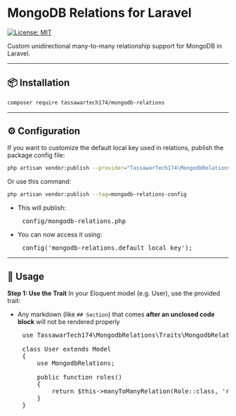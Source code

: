 # MongoDB Relations for Laravel

[![License: MIT](https://img.shields.io/badge/License-MIT-blue.svg)](LICENSE)

Custom unidirectional many-to-many relationship support for MongoDB in Laravel.

---

## 📦 Installation

```bash
composer require tassawartech174/mongodb-relations

```
---

## ⚙️ Configuration

If you want to customize the default local key used in relations, publish the package config file:

```bash
php artisan vendor:publish --provider="TassawarTech174\MongodbRelations\MongodbRelationsServiceProvider" --tag=mongodb-relations-config

```
Or use this command:

```bash
php artisan vendor:publish --tag=mongodb-relations-config

```

- This will publish:

<pre>
    config/mongodb-relations.php
</pre>

- You can now access it using:

<pre>
    config('mongodb-relations.default_local_key');
</pre>

---

## 🚀 Usage

**Step 1: Use the Trait**
In your Eloquent model (e.g. User), use the provided trait:

- Any markdown (like `## Section`) that comes **after an unclosed code block** will not be rendered properly

<pre>
    use TassawarTech174\MongodbRelations\Traits\MongodbRelations;

    class User extends Model
    {
        use MongodbRelations;

        public function roles()
        {
            return $this->manyToManyRelation(Role::class, 'role_ids');
        }
    }
</pre>